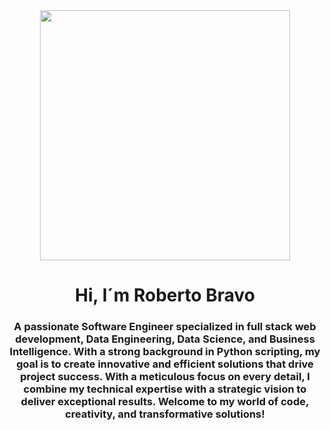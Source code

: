 <div id="header" align="center">
  <img src="https://media.giphy.com/media/v1.Y2lkPTc5MGI3NjExemF6NWhxZmh6Ym55anIwajc3YWR4NW9qaDFzbWl1ajhid29pMW1udiZlcD12MV9pbnRlcm5hbF9naWZfYnlfaWQmY3Q9Zw/Rpl1sod1vCXK0L2SUN/giphy.gif" width=400 />
  <h1 align="center">Hi, I´m Roberto Bravo</h1>
  <h3>A passionate Software Engineer specialized in full stack web development, Data Engineering, Data Science, and Business Intelligence. With a strong background in Python scripting, my goal is to create innovative and efficient solutions that drive project success. With a meticulous focus on every detail, I combine my technical expertise with a strategic vision to deliver exceptional results. Welcome to my world of code, creativity, and transformative solutions!</h3>
</div>


<!--
**RobBravo/RobBravo** is a ✨ _special_ ✨ repository because its `README.md` (this file) appears on your GitHub profile.

Here are some ideas to get you started:

- 🔭 I’m currently working on ...
- 🌱 I’m currently learning ...
- 👯 I’m looking to collaborate on ...
- 🤔 I’m looking for help with ...
- 💬 Ask me about ...
- 📫 How to reach me: ...
- 😄 Pronouns: ...
- ⚡ Fun fact: ...
-->
